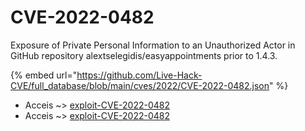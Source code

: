 # CVE-2022-0482

Exposure of Private Personal Information to an Unauthorized Actor in GitHub repository alextselegidis/easyappointments prior to 1.4.3.

{% embed url="https://github.com/Live-Hack-CVE/full_database/blob/main/cves/2022/CVE-2022-0482.json" %}


* Acceis ~> [exploit-CVE-2022-0482](https://www.alice-snow.ru/2022/database/cve-2022-0482/exploit-cve-2022-0482-acceis)
* Acceis ~> [exploit-CVE-2022-0482](https://www.alice-snow.ru/2022/database/cve-2022-0482/exploit-cve-2022-0482-acceis)